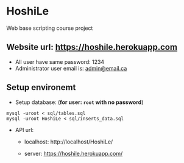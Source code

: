 # HoshiLe
Web base scripting course project

## Website url: https://hoshile.herokuapp.com

   * All user have same password: 1234
   * Administrator user email is: admin@email.ca

## Setup environemt
   * Setup database: (**for user: `root` with no password**)

    mysql -uroot < sql/tables.sql
    mysql -uroot HoshiLe < sql/inserts_data.sql

   * API url:

       * localhost: http://localhost/HoshiLe/

       * server: https://hoshile.herokuapp.com/